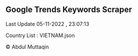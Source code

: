 

## Google Trends Keywords Scraper 
 
Last Update 05-11-2022 , 23:07:13

Country List :
VIETNAM.json



© Abdul Muttaqin 
